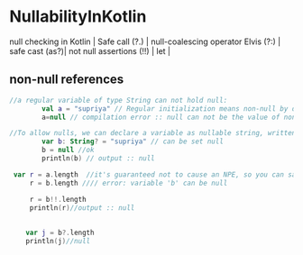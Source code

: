 # NullabilityInKotlin
null checking in Kotlin | Safe call (?.) | null-coalescing operator  Elvis (?:) | safe cast (as?)|  not null assertions (!!) | let | 
## non-null references
```kotlin
//a regular variable of type String can not hold null:
        val a = "supriya" // Regular initialization means non-null by default
        a=null // compilation error :: null can not be the value of non-null type String
```
```kotlin
//To allow nulls, we can declare a variable as nullable string, written String?:
        var b: String? = "supriya" // can be set null
        b = null //ok
        println(b) // output :: null
```
```kotlin
 var r = a.length  //it's guaranteed not to cause an NPE, so you can safely
     r = b.length //// error: variable 'b' can be null

     r = b!!.length
     println(r)//output :: null
        
        
    var j = b?.length
    println(j)//null
```

